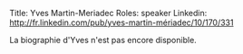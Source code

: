 Title: Yves Martin-Meriadec
Roles: speaker
Linkedin: http://fr.linkedin.com/pub/yves-martin-mériadec/10/170/331

La biographie d'Yves n'est pas encore disponible.
